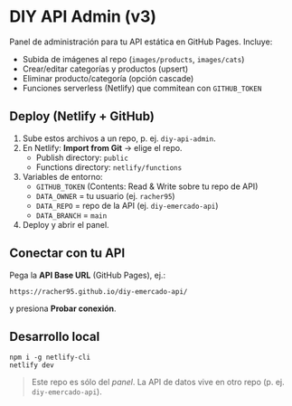 # DIY API Admin (v3)

Panel de administración para tu API estática en GitHub Pages. Incluye:
- Subida de imágenes al repo (`images/products`, `images/cats`)
- Crear/editar categorías y productos (upsert)
- Eliminar producto/categoría (opción cascade)
- Funciones serverless (Netlify) que commitean con `GITHUB_TOKEN`

## Deploy (Netlify + GitHub)
1. Sube estos archivos a un repo, p. ej. `diy-api-admin`.
2. En Netlify: **Import from Git** → elige el repo.
   - Publish directory: `public`
   - Functions directory: `netlify/functions`
3. Variables de entorno:
   - `GITHUB_TOKEN` (Contents: Read & Write sobre tu repo de API)
   - `DATA_OWNER` = tu usuario (ej. `racher95`)
   - `DATA_REPO` = repo de la API (ej. `diy-emercado-api`)
   - `DATA_BRANCH` = `main`
4. Deploy y abrir el panel.

## Conectar con tu API
Pega la **API Base URL** (GitHub Pages), ej.:
```
https://racher95.github.io/diy-emercado-api/
```
y presiona **Probar conexión**.

## Desarrollo local
```
npm i -g netlify-cli
netlify dev
```

> Este repo es sólo del *panel*. La API de datos vive en otro repo (p. ej. `diy-emercado-api`).
